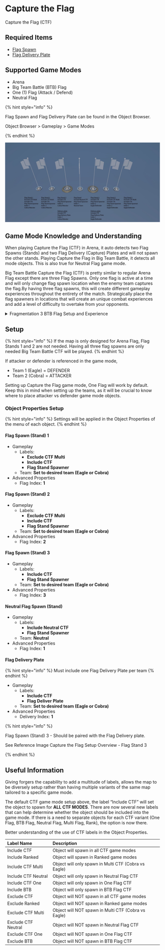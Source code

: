 # Capture the Flag

Capture the Flag (CTF)

## Required Items

* [Flag Spawn](../objects/gameplay/game-modes/flag-spawn.md)
* [Flag Delivery Plate](../objects/gameplay/game-modes/flag-delivery-plate.md)

## Supported Game Modes

* Arena
* Big Team Battle (BTB) Flag
* One (1) Flag (Attack / Defend)
* Neutral Flag

{% hint style="info" %}

Flag Spawn and Flag Delivery Plate can be found in the Object Browser.

Object Browser > Gameplay > Game Modes

{% endhint %}

![Capture the Flag Setup Overview](../.gitbook/assets/images/game-modes/capture-the-flag-setup-overview.jpg)

## Game Mode Knowledge and Understanding

When playing Capture the Flag (CTF) in Arena, it auto detects two Flag Spawns (Stands) and two Flag Delivery (Capture) Plates and will not spawn the other stands. Playing Capture the Flag in Big Team Battle, it detects all mode objects. This is also true for Neutral Flag game mode.

Big Team Battle Capture the Flag (CTF) is pretty similar to regular Arena Flag except there are three Flag Spawns. Only one flag is active at a time and will only change flag spawn location when the enemy team captures the flag.By having three flag spawns, this will create different gameplay experiences throughout the entirety of the match. Strategically place the flag spawners in locations that will create an unique combat experiences and add a level of difficulty to overtake from your opponents.

<details>
<summary> Fragmentation 3 BTB Flag Setup and Experience</summary>
The first flag is easier for a vehicle to steal the flag along with it being further away from the base. The second flag location is under the base and is a little hard to steal but CQC weapon setup has the upper advantage setup here. The third flag location is located on the base and is harder to steal. It has visible sight lines from all angles that help prevent attackers from easily taking the flag from the stand. When placing the flags in different locations, think about what kind of experiences you want the players (attack/defense) to have.</details>


## Setup

{% hint style="info" %}
If the map is only designed for Arena Flag, Flag Stands 1 and 2 are not needed. Having all three flag spawns are only needed Big Team Battle CTF will be played.
{% endhint %}

If attacker or defender is referenced in the game mode, 

* Team 1 (Eagle) = DEFENDER
* Team 2 (Cobra) = ATTACKER

Setting up Capture the Flag game mode, One Flag will work by default. Keep this in mind when setting up the teams, as it will be crucial to know where to place attacker vs defender game mode objects.  

### Object Properties Setup

{% hint style="info" %}
Settings will be applied in the Object Properties of the menu of each object.
{% endhint %}

#### Flag Spawn (Stand) 1

* Gameplay
  * Labels:
    * **Exclude CTF Multi**
    * **Include CTF**
    * **Flag Stand Spawner**
  * Team: **Set to desired team (Eagle or Cobra)**
* Advanced Properties
  * Flag Index: **1**
  
#### Flag Spawn (Stand) 2

* Gameplay
  * Labels:
    * **Exclude CTF Multi**
    * **Include CTF**
    * **Flag Stand Spawner**
  * Team: **Set to desired team (Eagle or Cobra)**
* Advanced Properties
  * Flag Index: **2**

#### Flag Spawn (Stand) 3

* Gameplay
  * Labels:
    * **Include CTF**
    * **Flag Stand Spawner**
  * Team: **Set to desired team (Eagle or Cobra)**
* Advanced Properties
  * Flag Index: **3**

#### Neutral Flag Spawn (Stand)

* Gameplay
  * Labels:
    * **Include Neutral CTF**
    * **Flag Stand Spawner**
  * Team: **Neutral**
* Advanced Properties
  * Flag Index: **1**

#### Flag Delivery Plate

{% hint style="info" %}
Must include one Flag Delivery Plate per team
{% endhint %}

* Gameplay
  * Labels:
    * **Include CTF**
    * **Flag Deliver Plate**
  * Team: **Set to desired team (Eagle or Cobra)**
* Advanced Properties
  * Delivery Index: **1**

{% hint style="info" %}

Flag Spawn (Stand) 3 - Should be paired with the Flag Delivery plate.

See Reference Image Capture the Flag Setup Overview - Flag Stand 3

{% endhint %}

## Useful Information

Giving forgers the capability to add a multitude of labels, allows the map to be diversely setup rather than having multiple variants of the same map tailored to a specific game mode.

The default CTF game mode setup above, the label “Include CTF” will set the object to spawn for **ALL CTF MODES**. There are now several new labels that can help determine whether the object should be included into the game mode. If there is a need to separate objects for each CTF variant (One Flag, BTB Flag, Neutral Flag, Multi Flag, Rank), the option is now there.

Better understanding of the use of CTF labels in the Object Properties.

|Label Name|Description|
|:-- | :--|
|Include CTF | Object will spawn in all CTF game modes|
|Include Ranked | Object will spawn in Ranked game modes|
|Include CTF Multi | Object will only spawn in Multi CTF (Cobra vs Eagle)|
|Include CTF Neutral | Object will only spawn in Neutral Flag CTF|
|Include CTF One | Object will only spawn in One Flag CTF|
|Include BTB | Object will only spawn in BTB Flag CTF||
|Exclude CTF | Object will NOT spawn in all CTF game modes|
|Exclude Ranked | Object will NOT spawn in Ranked game modes|
|Exclude CTF Multi | Object will NOT spawn in Multi CTF (Cobra vs Eagle)|
|Exclude CTF Neutral | Object will NOT spawn in Neutral Flag CTF|
|Exclude CTF One | Object will NOT spawn in One Flag CTF|
|Exclude BTB | Object will NOT spawn in BTB Flag CTF|
